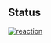 ## Status

[![reaction](https://catalog.flipperzero.one/application/reaction/widget)](https://catalog.flipperzero.one/application/reaction/page)